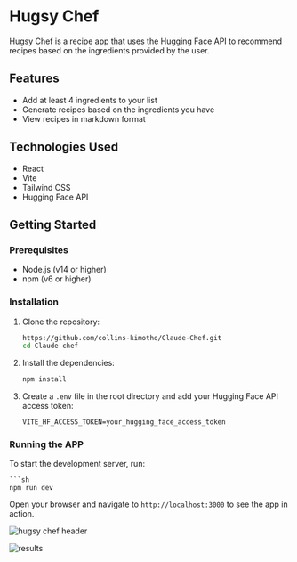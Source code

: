 # Hugsy Chef

Hugsy Chef is a recipe app that uses the Hugging Face API to recommend recipes based on the ingredients provided by the user.

## Features

- Add  at least 4 ingredients to your list
- Generate recipes based on the ingredients you have
- View recipes in markdown format

## Technologies Used

- React
- Vite
- Tailwind CSS
- Hugging Face API

## Getting Started

### Prerequisites

- Node.js (v14 or higher)
- npm (v6 or higher)

### Installation

1. Clone the repository:

   ```sh
   https://github.com/collins-kimotho/Claude-Chef.git
   cd Claude-chef

2. Install the dependencies:
    ```sh
    npm install

3. Create a `.env` file in the root directory and add your Hugging Face API access token:
    
    `VITE_HF_ACCESS_TOKEN=your_hugging_face_access_token`

### Running the APP
To start the development server, run:

    ```sh
    npm run dev

Open your browser and navigate to `http://localhost:3000` to see the app in action.

![hugsy chef header](<Screenshot from 2025-01-15 11-02-36.png>)

![results](<Screenshot from 2025-01-15 11-03-30.png>)

